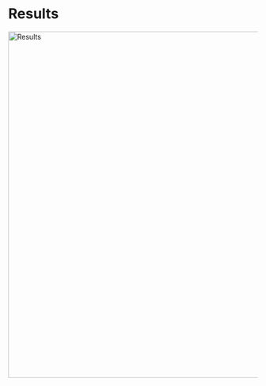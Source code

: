 
# Results
<img width="699" alt="Results" src="https://user-images.githubusercontent.com/76807214/176160590-e7947094-4d5a-443d-bcdf-b8783244c6b1.png">
